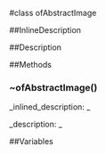 #class ofAbstractImage


##InlineDescription








##Description





##Methods



### ~ofAbstractImage()

<!--
_syntax: ~ofAbstractImage()_
_name: ~ofAbstractImage_
_returns: _
_returns_description: _
_parameters: _
_access: public_
_version_started: 007_
_version_deprecated: _
_summary: _
_constant: False_
_static: no_
_visible: True_
_advanced: False_
-->

_inlined_description: _









_description: _








<!----------------------------------------------------------------------------->

##Variables



